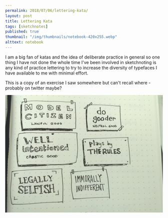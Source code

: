 ```yaml
---
permalink: 2018/07/06/lettering-kata/
layout: post
title: Lettering Kata
tags: [sketchnotes]
published: true
thumbnail: "/img/thumbnails/notebook-420x255.webp"
alttext: notebook
---
```


I am a big fan of katas and the idea of deliberate practice in general so
one thing I have not done the whole time I've been involved in sketchnoting
is any kind of practice lettering to try to increase the diversity of typefaces I have available to me with minimal effort.

This is a copy of an exercise I saw somewhere but can't recall where - probably
on twitter maybe?

<img src="/img/posts/lettering-kata/lettering-kata.webp" alt="lettering kata" class="u-max-full-width" />
